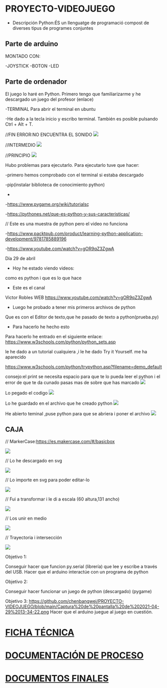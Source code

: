 # PROYECTO-VIDEOJUEGO

* Descripción
Python:ÉS un llenguatge de programació compost de diverses tipus de programes conjuntes

## Parte de arduino

MONTADO CON:

-JOYSTICK
-BOTON
-LED


## Parte de ordenador

El juego lo haré en Python. Primero tengo que familiarizarme y he descargado un juego del profesor (enlace)

-TERMINAL Para abrir el terminal en ubuntu

-He dado a la tecla inicio y escribo terminal. También es posible pulsando Ctrl + Alt + T.

//FIN  ERROR:NO ENCUENTRA EL SONIDO
![](https://github.com/chenbangwei/PROYECTO-VIDEOJUEGO/blob/main/Captura%20de%20pantalla%20de%202021-04-28%2012-58-19.png)

//INTERMEDIO
![](https://github.com/chenbangwei/PROYECTO-VIDEOJUEGO/blob/main/Captura%20de%20pantalla%20de%202021-04-28%2012-52-33.png)

//PRINCIPIO
![](https://github.com/chenbangwei/PROYECTO-VIDEOJUEGO/blob/main/Captura%20de%20pantalla%20de%202021-04-28%2012-50-03.png)

Hubo problemas para ejecutarlo. Para ejecutarlo tuve que hacer:


-primero hemos comprobado con el terminal si estaba descargado 

-pip(instalar biblioteca de conocimiento python)

-


-https://www.pygame.org/wiki/tutorialsç

-https://pythones.net/que-es-python-y-sus-caracteristicas/

// Este es una muestra de python pero el video no funciona

-https://www.packtpub.com/product/learning-python-application-development/9781785889196

-https://www.youtube.com/watch?v=gOR9qZ3ZgwA

Día 29 de abril

* Hoy he estado viendo videos: 

como es python i que es lo que hace

* Este es el canal

 Victor Robles WEB https://www.youtube.com/watch?v=gOR9qZ3ZgwA

* Luego he probado a tener mis primeros archivos de python 

 Que es con el Editor de texto,que he pasado de texto a python(prueba.py)

* Para hacerlo he hecho esto

 Para hacerlo he entrado en el siguiente enlace: https://www.w3schools.com/python/python_sets.asp 
 
 le he dado a un tutorial cualquiera ,i le he dado Try it Yourself. me ha aparecido 
 
 https://www.w3schools.com/python/trypython.asp?filename=demo_default
 
consejo:el print se necesita espacio para que te lo pueda leer el python i el error de que te da cunado pasas mas de sobre que has marcado 
![](https://github.com/chenbangwei/PROYECTO-VIDEOJUEGO/blob/main/Captura%20de%20pantalla%20de%202021-04-29%2012-50-50.png)

Lo pegado el codigo 
![](https://github.com/chenbangwei/PROYECTO-VIDEOJUEGO/blob/main/Captura%20de%20pantalla%20de%202021-04-29%2013-29-26.png)

Lo he guardado en el archivo que he creado python
![](https://github.com/chenbangwei/PROYECTO-VIDEOJUEGO/blob/main/Captura%20de%20pantalla%20de%202021-04-29%2013-34-22.png)

He abierto teminal ,puse python para que se abriera i poner el archivo
![](https://github.com/chenbangwei/PROYECTO-VIDEOJUEGO/blob/main/Captura%20de%20pantalla%20de%202021-04-29%2013-36-05.png)

## CAJA 

// MarkerCase:https://es.makercase.com/#/basicbox 

![](https://github.com/chenbangwei/PROYECTO-VIDEOJUEGO/blob/main/Captura%20de%20pantalla%20de%202021-04-30%2010-42-50.png)

// Lo he descargado en svg 

![](https://github.com/chenbangwei/PROYECTO-VIDEOJUEGO/blob/main/Captura%20de%20pantalla%20de%202021-04-30%2012-55-06.png)

// Lo importe en svg para poder editar-lo

![](https://github.com/chenbangwei/PROYECTO-VIDEOJUEGO/blob/main/Captura%20de%20pantalla%20de%202021-04-30%2012-15-50.png)

// Fui a transformar i le di a escala (60 altura,131 ancho)

![](https://github.com/chenbangwei/PROYECTO-VIDEOJUEGO/blob/main/Captura%20de%20pantalla%20de%202021-04-30%2012-16-12.png)

// Los unir en medio 

![](https://github.com/chenbangwei/PROYECTO-VIDEOJUEGO/blob/main/Captura%20de%20pantalla%20de%202021-04-30%2012-16-36.png)

// Trayectoria i intersección

![](https://github.com/chenbangwei/PROYECTO-VIDEOJUEGO/blob/main/Captura%20de%20pantalla%20de%202021-04-30%2012-16-56.png)

Objetivo 1:

Conseguir hacer que funcion py.serial (librería) que lee y escribe a través del USB.
Hacer que el arduino interactúe con un programa de python

Objetivo 2:

Conseguir hacer funcionar un juego de python (descargado)
(pygame)

Objetivo 3:
https://github.com/chenbangwei/PROYECTO-VIDEOJUEGO/blob/main/Captura%20de%20pantalla%20de%202021-04-29%2013-34-22.png
Hacer que el arduino juegue al juego en cuestión. 



# [FICHA TÉCNICA](https://github.com/chenbangwei/PROYECTO-VIDEOJUEGO/blob/main/FICHA%20T%C3%89CNICA.md)

# [DOCUMENTACIÓN DE PROCESO](https://github.com/chenbangwei/PROYECTO-VIDEOJUEGO/blob/main/DOCUMENTACI%C3%93N%20DE%20PROCESO.md)

# [DOCUMENTOS FINALES](https://github.com/chenbangwei/PROYECTO-VIDEOJUEGO#documentos-finales)

